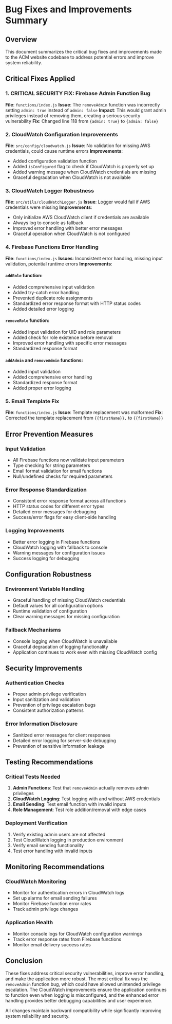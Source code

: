 # Bug Fixes and Improvements Summary

## Overview
This document summarizes the critical bug fixes and improvements made to the ACM website codebase to address potential errors and improve system reliability.

## Critical Fixes Applied

### 1. **CRITICAL SECURITY FIX**: Firebase Admin Function Bug
**File**: `functions/index.js`
**Issue**: The `removeAdmin` function was incorrectly setting `admin: true` instead of `admin: false`
**Impact**: This would grant admin privileges instead of removing them, creating a serious security vulnerability
**Fix**: Changed line 118 from `{admin: true}` to `{admin: false}`

### 2. **CloudWatch Configuration Improvements**
**File**: `src/config/cloudwatch.js`
**Issue**: No validation for missing AWS credentials, could cause runtime errors
**Improvements**:
- Added configuration validation function
- Added `isConfigured` flag to check if CloudWatch is properly set up
- Added warning message when CloudWatch credentials are missing
- Graceful degradation when CloudWatch is not available

### 3. **CloudWatch Logger Robustness**
**File**: `src/utils/cloudWatchLogger.js`
**Issue**: Logger would fail if AWS credentials were missing
**Improvements**:
- Only initialize AWS CloudWatch client if credentials are available
- Always log to console as fallback
- Improved error handling with better error messages
- Graceful operation when CloudWatch is not configured

### 4. **Firebase Functions Error Handling**
**File**: `functions/index.js`
**Issues**: Inconsistent error handling, missing input validation, potential runtime errors
**Improvements**:

#### `addRole` function:
- Added comprehensive input validation
- Added try-catch error handling
- Prevented duplicate role assignments
- Standardized error response format with HTTP status codes
- Added detailed error logging

#### `removeRole` function:
- Added input validation for UID and role parameters
- Added check for role existence before removal
- Improved error handling with specific error messages
- Standardized response format

#### `addAdmin` and `removeAdmin` functions:
- Added input validation
- Added comprehensive error handling
- Standardized response format
- Added proper error logging

### 5. **Email Template Fix**
**File**: `functions/index.js`
**Issue**: Template replacement was malformed
**Fix**: Corrected the template replacement from `{{firstName}},` to `{{firstName}}`

## Error Prevention Measures

### Input Validation
- All Firebase functions now validate input parameters
- Type checking for string parameters
- Email format validation for email functions
- Null/undefined checks for required parameters

### Error Response Standardization
- Consistent error response format across all functions
- HTTP status codes for different error types
- Detailed error messages for debugging
- Success/error flags for easy client-side handling

### Logging Improvements
- Better error logging in Firebase functions
- CloudWatch logging with fallback to console
- Warning messages for configuration issues
- Success logging for debugging

## Configuration Robustness

### Environment Variable Handling
- Graceful handling of missing CloudWatch credentials
- Default values for all configuration options
- Runtime validation of configuration
- Clear warning messages for missing configuration

### Fallback Mechanisms
- Console logging when CloudWatch is unavailable
- Graceful degradation of logging functionality
- Application continues to work even with missing CloudWatch config

## Security Improvements

### Authentication Checks
- Proper admin privilege verification
- Input sanitization and validation
- Prevention of privilege escalation bugs
- Consistent authorization patterns

### Error Information Disclosure
- Sanitized error messages for client responses
- Detailed error logging for server-side debugging
- Prevention of sensitive information leakage

## Testing Recommendations

### Critical Tests Needed
1. **Admin Functions**: Test that `removeAdmin` actually removes admin privileges
2. **CloudWatch Logging**: Test logging with and without AWS credentials
3. **Email Sending**: Test email function with invalid inputs
4. **Role Management**: Test role addition/removal with edge cases

### Deployment Verification
1. Verify existing admin users are not affected
2. Test CloudWatch logging in production environment
3. Verify email sending functionality
4. Test error handling with invalid inputs

## Monitoring Recommendations

### CloudWatch Monitoring
- Monitor for authentication errors in CloudWatch logs
- Set up alarms for email sending failures
- Monitor Firebase function error rates
- Track admin privilege changes

### Application Health
- Monitor console logs for CloudWatch configuration warnings
- Track error response rates from Firebase functions
- Monitor email delivery success rates

## Conclusion

These fixes address critical security vulnerabilities, improve error handling, and make the application more robust. The most critical fix was the `removeAdmin` function bug, which could have allowed unintended privilege escalation. The CloudWatch improvements ensure the application continues to function even when logging is misconfigured, and the enhanced error handling provides better debugging capabilities and user experience.

All changes maintain backward compatibility while significantly improving system reliability and security.